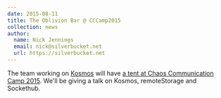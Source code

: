```yaml
---
date: 2015-08-11
title: The Oblivion Bar @ CCCamp2015
collection: news
author: 
  name: Nick Jennings
  email: nick@silverbucket.net
  url: https://silverbucket.net
---
```

The team working on [Kosmos](https://kosmos.org/) will have [a tent at Chaos Communication Camp 2015](https://events.ccc.de/camp/2015/wiki/Village:The_Oblivion_Bar). We'll be giving a talk on Kosmos, remoteStorage and Sockethub.

